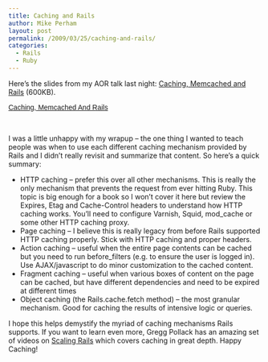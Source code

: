 ```yaml
---
title: Caching and Rails
author: Mike Perham
layout: post
permalink: /2009/03/25/caching-and-rails/
categories:
  - Rails
  - Ruby
---
```

Here&#8217;s the slides from my AOR talk last night: [Caching, Memcached and Rails][1] (600KB).

<div style="width:425px;text-align:left" id="__ss_1196725">
  <a style="font:14px Helvetica,Arial,Sans-serif;display:block;margin:12px 0 3px 0;text-decoration:underline;" href="http://www.slideshare.net/guestac752c/caching-memcached-and-rails?type=presentation" title="Caching, Memcached And Rails">Caching, Memcached And Rails</a> <div style="font-size:11px;font-family:tahoma,arial;height:26px;padding-top:2px;">
  </div>
</div>

I was a little unhappy with my wrapup &#8211; the one thing I wanted to teach people was when to use each different caching mechanism provided by Rails and I didn&#8217;t really revisit and summarize that content. So here&#8217;s a quick summary:

*   HTTP caching &#8211; prefer this over all other mechanisms. This is really the only mechanism that prevents the request from ever hitting Ruby. This topic is big enough for a book so I won&#8217;t cover it here but review the Expires, Etag and Cache-Control headers to understand how HTTP caching works. You&#8217;ll need to configure Varnish, Squid, mod_cache or some other HTTP caching proxy.
*   Page caching &#8211; I believe this is really legacy from before Rails supported HTTP caching properly. Stick with HTTP caching and proper headers.
*   Action caching &#8211; useful when the entire page contents can be cached but you need to run before_filters (e.g. to ensure the user is logged in). Use AJAX/javascript to do minor customization to the cached content.
*   Fragment caching &#8211; useful when various boxes of content on the page can be cached, but have different dependencies and need to be expired at different times
*   Object caching (the Rails.cache.fetch method) &#8211; the most granular mechanism. Good for caching the results of intensive logic or queries.

I hope this helps demystify the myriad of caching mechanisms Rails supports. If you want to learn even more, Gregg Pollack has an amazing set of videos on [Scaling Rails][2] which covers caching in great depth. Happy Caching!

 [1]: http://www.mikeperham.com/wp-content/uploads/2009/03/caching-memcached-and-rails.key
 [2]: http://railslab.newrelic.com/scaling-rails